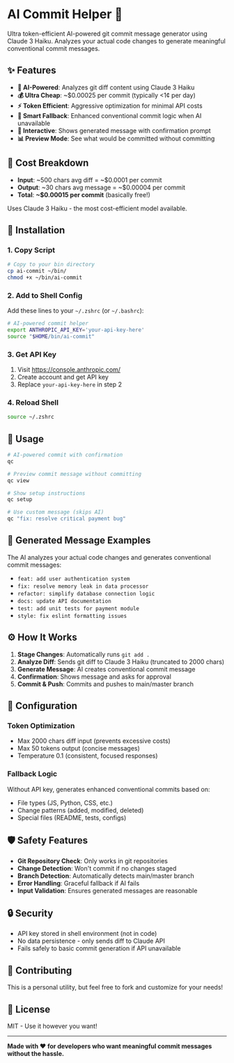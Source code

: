 # AI Commit Helper 🤖

Ultra token-efficient AI-powered git commit message generator using Claude 3 Haiku. Analyzes your actual code changes to generate meaningful conventional commit messages.

## ✨ Features

- **🧠 AI-Powered**: Analyzes git diff content using Claude 3 Haiku
- **💰 Ultra Cheap**: ~$0.00025 per commit (typically <1¢ per day)
- **⚡ Token Efficient**: Aggressive optimization for minimal API costs
- **🔄 Smart Fallback**: Enhanced conventional commit logic when AI unavailable
- **🎯 Interactive**: Shows generated message with confirmation prompt
- **📊 Preview Mode**: See what would be committed without committing

## 💸 Cost Breakdown

- **Input**: ~500 chars avg diff = ~$0.0001 per commit
- **Output**: ~30 chars avg message = ~$0.00004 per commit  
- **Total**: **~$0.00015 per commit** (basically free!)

Uses Claude 3 Haiku - the most cost-efficient model available.

## 🚀 Installation

### 1. Copy Script
```bash
# Copy to your bin directory
cp ai-commit ~/bin/
chmod +x ~/bin/ai-commit
```

### 2. Add to Shell Config
Add these lines to your `~/.zshrc` (or `~/.bashrc`):

```bash
# AI-powered commit helper
export ANTHROPIC_API_KEY='your-api-key-here'
source "$HOME/bin/ai-commit"
```

### 3. Get API Key
1. Visit https://console.anthropic.com/
2. Create account and get API key
3. Replace `your-api-key-here` in step 2

### 4. Reload Shell
```bash
source ~/.zshrc
```

## 📖 Usage

```bash
# AI-powered commit with confirmation
qc

# Preview commit message without committing  
qc view

# Show setup instructions
qc setup

# Use custom message (skips AI)
qc "fix: resolve critical payment bug"
```

## 🎯 Generated Message Examples

The AI analyzes your actual code changes and generates conventional commit messages:

- `feat: add user authentication system`
- `fix: resolve memory leak in data processor`
- `refactor: simplify database connection logic` 
- `docs: update API documentation`
- `test: add unit tests for payment module`
- `style: fix eslint formatting issues`

## ⚙️ How It Works

1. **Stage Changes**: Automatically runs `git add .`
2. **Analyze Diff**: Sends git diff to Claude 3 Haiku (truncated to 2000 chars)
3. **Generate Message**: AI creates conventional commit message
4. **Confirmation**: Shows message and asks for approval
5. **Commit & Push**: Commits and pushes to main/master branch

## 🔧 Configuration

### Token Optimization
- Max 2000 chars diff input (prevents excessive costs)
- Max 50 tokens output (concise messages)
- Temperature 0.1 (consistent, focused responses)

### Fallback Logic
Without API key, generates enhanced conventional commits based on:
- File types (JS, Python, CSS, etc.)
- Change patterns (added, modified, deleted)
- Special files (README, tests, configs)

## 🛡️ Safety Features

- **Git Repository Check**: Only works in git repositories
- **Change Detection**: Won't commit if no changes staged
- **Branch Detection**: Automatically detects main/master branch
- **Error Handling**: Graceful fallback if AI fails
- **Input Validation**: Ensures generated messages are reasonable

## 🔒 Security

- API key stored in shell environment (not in code)
- No data persistence - only sends diff to Claude API
- Fails safely to basic commit generation if API unavailable

## 🤝 Contributing

This is a personal utility, but feel free to fork and customize for your needs!

## 📝 License

MIT - Use it however you want!

---

**Made with ❤️ for developers who want meaningful commit messages without the hassle.**
